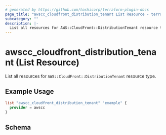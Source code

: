 ```yaml
---
# generated by https://github.com/hashicorp/terraform-plugin-docs
page_title: "awscc_cloudfront_distribution_tenant List Resource - terraform-provider-awscc"
subcategory: ""
description: |-
  List all resources for AWS::CloudFront::DistributionTenant resource type.
---
```


# awscc_cloudfront_distribution_tenant (List Resource)

List all resources for `AWS::CloudFront::DistributionTenant` resource type.

## Example Usage

```terraform
list "awscc_cloudfront_distribution_tenant" "example" {
  provider = awscc
}
```

<!-- schema generated by tfplugindocs -->
## Schema
